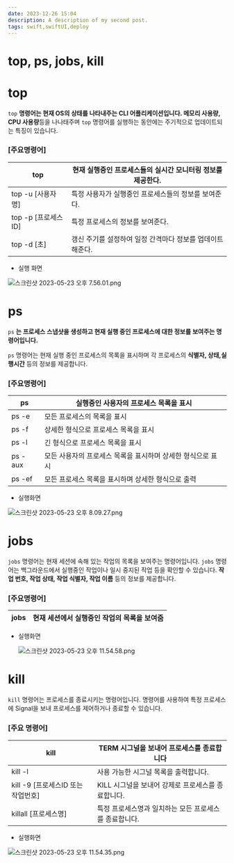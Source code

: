 ```yaml
---
date: 2023-12-26 15:04
description: A description of my second post.
tags: swift,swiftUI,deploy
---
```

# top, ps, jobs, kill

# top

`top` **명령어는 현재 OS의 상태를 나타내주는 CLI 어플리케이션입니다. 메모리 사용량, CPU 사용량**등을 나나태주며 `top` 명령어를 실행하는 동안에는 주기적으로 업데이트되는 특징이 있습니다. 

### [**주요명령어]**

| top | 현재 실행중인 프로세스들의 실시간 모니터링 정보를 제공한다. |
| --- | --- |
| top -u [사용자명] | 특정 사용자가 실행중인 프로세스들의 정보를 보여준다. |
| top -p [프로세스ID] | 특정 프로세스의 정보를 보여준다. |
| top -d [초] | 갱신 주기를 설정하여 일정 간격마다 정보를 업데이트 해준다. |
- 실행 화면

![스크린샷 2023-05-23 오후 7.56.01.png](top,%20ps,%20jobs,./Resources/images/publisher.png)

# ps

`ps` **는 프로세스 스냅샷을 생성하고 현재 실행 중인 프로세스에 대한 정보를 보여주는 명령어입니다.** 

`ps` 명령어는 현재 실행 중인 프로세스의 목록을 표시하며 각 프로세스의 **식별자, 상태,실행시간** 등의 정보를 제공합니다. 

### [**주요명령어]**

| ps | 실행중인 사용자의 프로세스 목록을 표시 |
| --- | --- |
| ps -e | 모든 프로세스의 목록을 표시  |
| ps -f | 상세한 형식으로 프로세스 목록을 표시 |
| ps -l | 긴 형식으로 프로세스 목록을 표시 |
| ps -aux | 모든 사용자의 프로세스 목록을 표시하며 상세한 형식으로 표시 |
| ps -ef | 모든 프로세스 목록을 표시하며 상세한 형식으로 출력 |
- 실행화면

![스크린샷 2023-05-23 오후 8.09.27.png](top,%20ps,%20jobs,%20kill%20cc2100981aa14be291a1d347ebd8d135/%25E1%2584%2589%25E1%2585%25B3%25E1%2584%258F%25E1%2585%25B3%25E1%2584%2585%25E1%2585%25B5%25E1%2586%25AB%25E1%2584%2589%25E1%2585%25A3%25E1%2586%25BA_2023-05-23_%25E1%2584%258B%25E1%2585%25A9%25E1%2584%2592%25E1%2585%25AE_8.09.27.png)

# **jobs**

`jobs` 명령어는 현재 세션에 속해 있는 작업의 목록을 보여주는 명령어입니다. `jobs` 명령어는 백그라운드에서 실행중인 작업이나 일시 중지된 작업 등을 확인할 수 있습니다. **작업 번호, 작업 상태, 작업 식별자, 작업 이름** 등의 정보를 제공합니다.

### **[주요명령어]**

| jobs  | 현재 세션에서 실행중인 작업의 목록을 보여줌 |
| --- | --- |
- 실행화면
    
    ![스크린샷 2023-05-23 오후 11.54.58.png](top,%20ps,%20jobs,%20kill%20cc2100981aa14be291a1d347ebd8d135/%25E1%2584%2589%25E1%2585%25B3%25E1%2584%258F%25E1%2585%25B3%25E1%2584%2585%25E1%2585%25B5%25E1%2586%25AB%25E1%2584%2589%25E1%2585%25A3%25E1%2586%25BA_2023-05-23_%25E1%2584%258B%25E1%2585%25A9%25E1%2584%2592%25E1%2585%25AE_11.54.58.png)
    

# kill

`kill` 명령어는 프로세스를 종료시키는 명령어입니다. 명령어를 사용하여 특정 프로세스에 Signal을 보내 프로세스를 제어하거나 종료할 수 있습니다. 

### [주요 명령어]

| kill | TERM 시그널을 보내어 프로세스를 종료합니다 |
| --- | --- |
| kill -l | 사용 가능한 시그널 목록을 출력합니다. |
| kill -9 [프로세스ID 또는 작업번호] | KILL 시그널을 보내어 강제로 프로세스를 종료합니다. |
| killall [프로세스명] | 특정 프로세스명과 일치하는 모든 프로세스를 종료합니다. |
- 실행화면

![스크린샷 2023-05-23 오후 11.54.35.png](top,%20ps,%20jobs,%20kill%20cc2100981aa14be291a1d347ebd8d135/%25E1%2584%2589%25E1%2585%25B3%25E1%2584%258F%25E1%2585%25B3%25E1%2584%2585%25E1%2585%25B5%25E1%2586%25AB%25E1%2584%2589%25E1%2585%25A3%25E1%2586%25BA_2023-05-23_%25E1%2584%258B%25E1%2585%25A9%25E1%2584%2592%25E1%2585%25AE_11.54.35.png)
